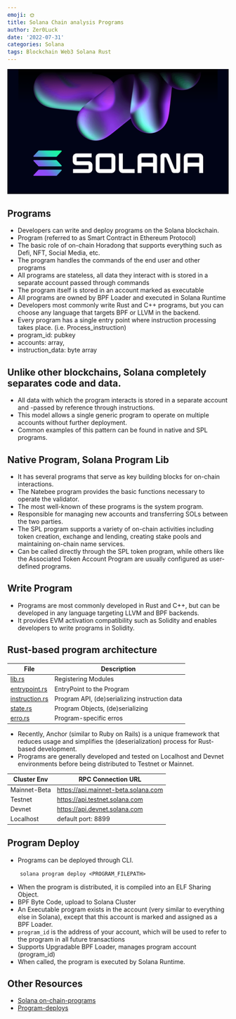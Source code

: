 ```yaml
---
emoji: 🌞
title: Solana Chain analysis Programs
author: Zer0Luck
date: '2022-07-31'
categories: Solana
tags: Blockchain Web3 Solana Rust
---
```

![sol.png](../solana-chain-accounts/sol.png)
## Programs
- Developers can write and deploy programs on the Solana blockchain.
- Program (referred to as Smart Contract in Ethereum Protocol)
- The basic role of on-chain Horadong that supports everything such as Defi, NFT, Social Media, etc.
- The program handles the commands of the end user and other programs
- All programs are stateless, all data they interact with is stored in a separate account passed through commands
- The program itself is stored in an account marked as executable
- All programs are owned by BPF Loader and executed in Solana Runtime
- Developers most commonly write Rust and C++ programs, but you can choose any language that targets BPF or LLVM in the backend.
- Every program has a single entry point where instruction processing takes place. (i.e. Process_instruction)
- program_id: pubkey
- accounts: array,
- instruction_data: byte array

## Unlike other blockchains, Solana completely separates code and data.
- All data with which the program interacts is stored in a separate account and -passed by reference through instructions.
- This model allows a single generic program to operate on multiple accounts without further deployment.
- Common examples of this pattern can be found in native and SPL programs.

## Native Program, Solana Program Lib

- It has several programs that serve as key building blocks for on-chain interactions.
- The Natebee program provides the basic functions necessary to operate the validator.
- The most well-known of these programs is the system program.
- Responsible for managing new accounts and transferring SOLs between the two parties.
- The SPL program supports a variety of on-chain activities including token creation, exchange and lending, creating stake pools and maintaining on-chain name services.
- Can be called directly through the SPL token program, while others like the Associated Token Account Program are usually configured as user-defined programs.

## Write Program

- Programs are most commonly developed in Rust and C++, but can be developed in any language targeting LLVM and BPF backends.
- It provides EVM activation compatibility such as Solidity and enables developers to write programs in Solidity.

## Rust-based program architecture
<table>
<thead>
<tr>
<th>File</th>
<th>Description</th>
</tr>
</thead>
<tbody>
<tr>
<td><a href="http://lib.rs">lib.rs</a></td>
<td>Registering Modules</td>
</tr>
<tr>
<td><a href="http://entrypoint.rs">entrypoint.rs</a></td>
<td>EntryPoint to the Program</td>
</tr>
<tr>
<td><a href="http://instruction.rs">instruction.rs</a></td>
<td>Program API, (de)serializing instruction data</td>
</tr>
<tr>
<td><a href="http://state.rs">state.rs</a></td>
<td>Program Objects, (de)serializing</td>
</tr>
<tr>
<td><a href="http://erro.rs">erro.rs</a></td>
<td>Program-specific erros</td>
</tr>
</tbody>
</table>

- Recently, Anchor (similar to Ruby on Rails) is a unique framework that reduces usage and simplifies the (deserialization) process for Rust-based development.
- Programs are generally developed and tested on Localhost and Devnet environments before being distributed to Testnet or Mainnet.

<table>
<thead>
<tr>
<th>Cluster Env</th>
<th>RPC Connection URL</th>
</tr>
</thead>
<tbody>
<tr>
<td>Mainnet-Beta</td>
<td><a href="https://api.mainnet-beta.solana.com">https://api.mainnet-beta.solana.com</a></td>
</tr>
<tr>
<td>Testnet</td>
<td><a href="https://api.testnet.solana.com">https://api.testnet.solana.com</a></td>
</tr>
<tr>
<td>Devnet</td>
<td><a href="https://api.devnet.solana.com">https://api.devnet.solana.com</a></td>
</tr>
<tr>
<td>Localhost</td>
<td>default port: 8899</td>
</tr>
</tbody>
</table>

## Program Deploy
- Programs can be deployed through CLI.

``` tsx
    solana program deploy <PROGRAM_FILEPATH>
```

- When the program is distributed, it is compiled into an ELF Sharing Object.
- BPF Byte Code, upload to Solana Cluster
- An Executable program exists in the account (very similar to everything else in Solana), except that this account is marked and assigned as a BPF Loader.
- `program_id` is the address of your account, which will be used to refer to the program in all future transactions
- Supports Upgradable BPF Loader, manages program account (program_id)
- When called, the program is executed by Solana Runtime.


## Other Resources
- [Solana on-chain-programs](https://docs.solana.com/developing/on-chain-programs/overview)
- [Program-deploys](https://jstarry.notion.site/Program-deploys-29780c48794c47308d5f138074dd9838)

```toc
```